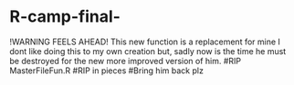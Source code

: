 # R-camp-final-
!WARNING FEELS AHEAD!
This new function is a replacement for mine I dont like doing this to my own creation but, sadly now is the time he must be destroyed for the new more improved version of him. #RIP MasterFileFun.R #RIP in pieces #Bring him back plz
